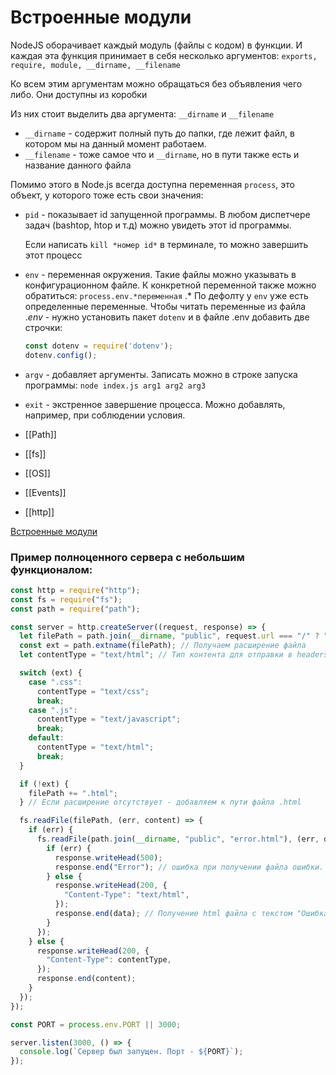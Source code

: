 # Встроенные модули

NodeJS оборачивает каждый модуль (файлы с кодом) в функции. И каждая эта функция принимает в себя несколько аргументов: `exports, require, module, __dirname, __filename`

Ко всем этим аргументам можно обращаться без объявления чего либо. Они доступны из коробки

Из них стоит выделить два аргумента: `__dirname` и `__filename`

- `__dirname` - содержит полный путь до папки, где лежит файл, в котором мы на данный момент работаем.
- `__filename` - тоже самое что и `__dirname`, но в пути также есть и название данного файла

Помимо этого в Node.js всегда доступна переменная `process`, это объект, у которого тоже есть свои значения:

- `pid` - показывает id запущенной программы. В любом диспетчере задач (bashtop, htop и т.д) можно увидеть этот id программы.
    
    Если написать `kill *номер id*` в терминале, то можно завершить этот процесс
    
- `env` - переменная окружения. Такие файлы можно указывать в конфигурационном файле. К конкретной переменной также можно обратиться: `process.env.*переменная` .* По дефолту у `env` уже есть определенные переменные. Чтобы читать переменные из файла ._env_ - нужно установить пакет `dotenv` и в файле .env добавить две строчки:
    
    ```js
    const dotenv = require('dotenv');
    dotenv.config();
    ```
    
- `argv` - добавляет аргументы. Записать можно в строке запуска программы: `node index.js arg1 arg2 arg3`
    
- `exit` - экстренное завершение процесса. Можно добавлять, например, при соблюдении условия.

- [[Path]]
- [[fs]]
- [[OS]]
- [[Events]]
- [[http]]

[Встроенные модули](https://www.notion.so/7a62a2601867495c98b16b0186fef55e?pvs=21)

### Пример полноценного сервера с небольшим функционалом:

```js
const http = require("http");
const fs = require("fs");
const path = require("path");

const server = http.createServer((request, response) => {
  let filePath = path.join(__dirname, "public", request.url === "/" ? "index.html" : request.url); // Путь до запрашиваемого сервером файла
  const ext = path.extname(filePath); // Получаем расширение файла
  let contentType = "text/html"; // Тип контента для отправки в headers

  switch (ext) {
    case ".css":
      contentType = "text/css";
      break;
    case ".js":
      contentType = "text/javascript";
      break;
    default:
      contentType = "text/html";
      break;
  }

  if (!ext) {
    filePath += ".html";
  } // Если расширение отсутствует - добавляем к пути файла .html

  fs.readFile(filePath, (err, content) => {
    if (err) {
      fs.readFile(path.join(__dirname, "public", "error.html"), (err, data) => {
        if (err) {
          response.writeHead(500);
          response.end("Error"); // ошибка при получении файла ошибки.
        } else {
          response.writeHead(200, {
            "Content-Type": "text/html",
          });
          response.end(data); // Получение html файла с текстом "Ошибка" 
        }
      });
    } else {
      response.writeHead(200, {
        "Content-Type": contentType,
      });
      response.end(content);
    }
  });
});

const PORT = process.env.PORT || 3000;

server.listen(3000, () => {
  console.log(`Сервер был запущен. Порт - ${PORT}`);
});
```